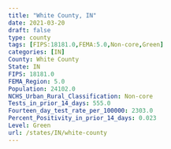```yaml
---
title: "White County, IN"
date: 2021-03-20
draft: false
type: county
tags: [FIPS:18181.0,FEMA:5.0,Non-core,Green]
categories: [IN]
County: White County
State: IN
FIPS: 18181.0
FEMA_Region: 5.0
Population: 24102.0
NCHS_Urban_Rural_Classification: Non-core
Tests_in_prior_14_days: 555.0
Fourteen_day_test_rate_per_100000: 2303.0
Percent_Positivity_in_prior_14_days: 0.023
Level: Green
url: /states/IN/white-county
---
```



